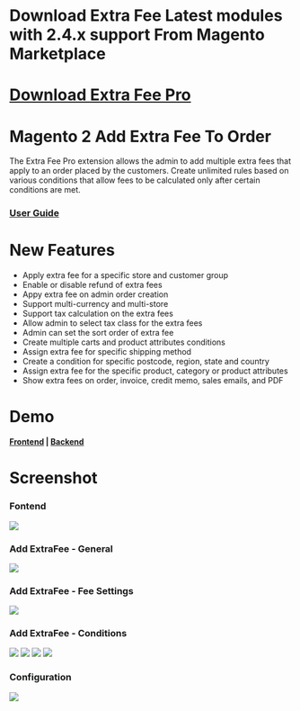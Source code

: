 # Download Extra Fee Latest modules with 2.4.x support From Magento Marketplace
# <a href="https://marketplace.magento.com/mageprince-module-extrafee-pro.html">Download Extra Fee Pro</a>

Magento 2 Add Extra Fee To Order
==============================

The Extra Fee Pro extension allows the admin to add multiple extra fees that apply to an order placed by the customers. Create unlimited rules based on various conditions that allow fees to be calculated only after certain conditions are met.

<h3><a href="https://marketplace.magento.com/media/catalog/product/mageprince-module-extrafee-pro-2-1-1-ce/user_guides.pdf">User Guide</a></h3>

# New Features
<ul>
<li>Apply extra fee for a specific store and customer group</li>
<li>Enable or disable refund of extra fees</li>
<li>Appy extra fee on admin order creation</li>
<li>Support multi-currency and multi-store</li>
<li>Support tax calculation on the extra fees</li>
<li>Allow admin to select tax class for the extra fees</li>
<li>Admin can set the sort order of extra fee</li>
<li>Create multiple carts and product attributes conditions </li>
<li>Assign extra fee for specific shipping method</li>
<li>Create a condition for specific postcode, region, state and country</li>
<li>Assign extra fee for the specific product, category or product attributes</li>
<li>Show extra fees on order, invoice, credit memo, sales emails, and PDF</li>
</ul>

# Demo

<b><a href="http://demo.mageprince.com/">Frontend</a>   |   <a href="http://demo.mageprince.com/admin">Backend</a></b>

# Screenshot

<h3>Fontend</h3>
<img src="https://commercemarketplace.adobe.com/media/catalog/product/3/0/30c7_1_checkout_page_2.jpg"/>

<h3>Add ExtraFee - General</h3>
<img src="https://commercemarketplace.adobe.com/media/catalog/product/1/8/1859_4_edit_fee_general_2.jpg"/>

<h3>Add ExtraFee - Fee Settings</h3>
<img src="https://commercemarketplace.adobe.com/media/catalog/product/0/7/070a_5_edit_fee_setting_2.jpg"/>

<h3>Add ExtraFee - Conditions</h3>
<img src="https://commercemarketplace.adobe.com/media/catalog/product/4/0/40f1_9_condition_category_2.jpg"/>
<img src="https://commercemarketplace.adobe.com/media/catalog/product/3/4/3410_8_condition_product_2.jpg"/>
<img src="https://commercemarketplace.adobe.com/media/catalog/product/6/f/6f4b_10_condition_cart_2.jpg"/>
<img src="https://commercemarketplace.adobe.com/media/catalog/product/1/b/1b26_7_condition_product_selection_2.jpg"/>

<h3>Configuration</h3>
<img src="https://commercemarketplace.adobe.com/media/catalog/product/b/7/b7c8_11_configuration_2.jpg"/>
